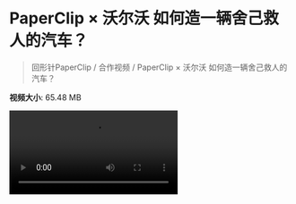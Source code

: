 # PaperClip × 沃尔沃 如何造一辆舍己救人的汽车？

> 回形针PaperClip / 合作视频 / PaperClip × 沃尔沃 如何造一辆舍己救人的汽车？

**视频大小**: 65.48 MB

<div class="video"><video src="https://file.hsyhx.top/video/PaperClip/合作视频/PaperClip × 沃尔沃 如何造一辆舍己救人的汽车？.mp4" controls preload>🤔 您的浏览器不支持 video 标签</video></div>